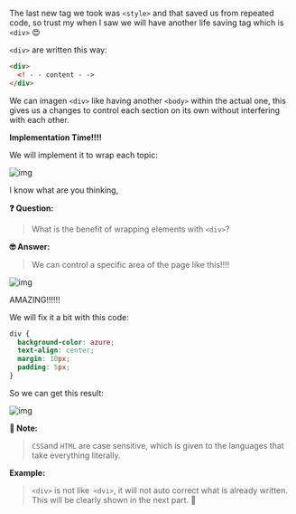 The last new tag we took was `<style>` and that saved us from repeated code, so trust my when I saw we will have another life saving tag which is `<div>` 😍

`<div>` are written this way:

```html
<div>
  <! - - content - ->
</div>
```

We can imagen `<div>` like having another `<body>` within the actual one, this gives us a changes to control each section on its own without interfering with each other.

**Implementation Time!!!!**

We will implement it to wrap each topic:

![img](https://lh3.googleusercontent.com/Qzw_oG_ftD2SYna3iLpwMNW3nvBHEXnQPfnepS99dZdECa1on9lJu6gnZ7n4cRgSwV0P6kp2Xa4-f5pgUCaw4M_fWmGP7JPAMD-YNBbMi0-wMXjvqdEHJsmUxP3yMB7pD6piwMWD=s0)

I know what are you thinking,

**❓ Question:**

> What is the benefit of wrapping elements with `<div>`?

**🤓 Answer:**

> We can control a specific area of the page like this!!!!

![img](https://lh4.googleusercontent.com/Ds_3Eu-gUh1CajYl26SHGHiC9k3QlJgS8L4FSXnfzKStZRXMBeSb6h3rQf-TeXXaTWDh0phB5Za_In-yTL2fmS6F0qKuGxxrH8lAKpkU8k0csBkmbDEdXhqeq0neSW7NNeJdUIS7=s0)

AMAZING!!!!!!

We will fix it a bit with this code:

```css
div {
  background-color: azure;
  text-align: center;
  margin: 10px;
  padding: 5px;
}
```

So we can get this result:

![img](https://lh6.googleusercontent.com/Znv9ZwbhKkWUZ-Kr-9bl8oaEAPzHkT2H5-N1VYBK1W7EXlkFaigMtl4F451vuBpg9-iZHRfhPwoGBHz8ySxE4Q1xgCgzrnYJAmRww4Y2J6HdHw5Wfds0MntsyvfhpszBKBH-3JmV=s0)

**📝 Note:**

> `CSS`and `HTML` are case sensitive, which is given to the languages that take everything literally.

**Example:**

> `<div>` is not like` <dvi>`, it will not auto correct what is already written.
> This will be clearly shown in the next part. 👀
